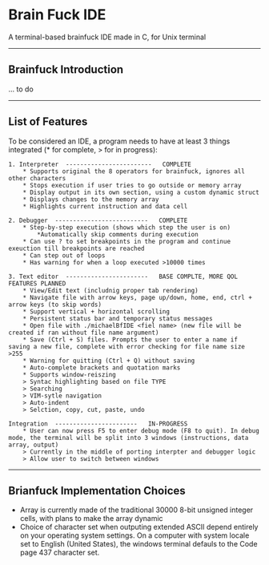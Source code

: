 # Brain Fuck IDE
A terminal-based brainfuck IDE made in C, for Unix terminal

-----------------------------------------------------------------------------------------------------------------------------------------------------------------------
Brainfuck Introduction
-----------------------------------------------------------------------------------------------------------------------------------------------------------------------
... to do

-----------------------------------------------------------------------------------------------------------------------------------------------------------------------
List of Features
-----------------------------------------------------------------------------------------------------------------------------------------------------------------------

To be considered an IDE, a program needs to have at least 3 things integrated (* for complete, > for in progress):

    1. Interpreter  ------------------------   COMPLETE
        * Supports original the 8 operators for brainfuck, ignores all other characters
        * Stops execution if user tries to go outside or memory array
        * Display output in its own section, using a custom dynamic struct
        * Displays changes to the memory array
        * Highlights current instruction and data cell
        
    2. Debugger  --------------------------   COMPLETE
        * Step-by-step execution (shows which step the user is on)
            *Automatically skip comments during execution
        * Can use ? to set breakpoints in the program and continue exeuction till breakpoints are reached
        * Can step out of loops
        * Has warning for when a loop executed >10000 times
        
    3. Text editor  -----------------------   BASE COMPLTE, MORE QOL FEATURES PLANNED
        * View/Edit text (includnig proper tab rendering)
        * Navigate file with arrow keys, page up/down, home, end, ctrl + arrow keys (to skip words)
        * Support vertical + horizontal scrolling
        * Persistent status bar and temporary status messages
        * Open file with ./michaelBfIDE <fiel name> (new file will be created if ran without file name argument)
        * Save (Ctrl + S) files. Prompts the user to enter a name if saving a new file, complete with error checking for file name size >255
        * Warning for quitting (Ctrl + Q) without saving
        * Auto-complete brackets and quotation marks
        * Supports window-reiszing
        > Syntac highlighting based on file TYPE
        > Searching
        > VIM-sytle navigation
        > Auto-indent
        > Selction, copy, cut, paste, undo
        
    Integration  -----------------------   IN-PROGRESS
        * User can now press F5 to enter debug mode (F8 to quit). In debug mode, the terminal will be split into 3 windows (instructions, data array, output)
        > Currently in the middle of porting interpter and debugger logic
        > Allow user to switch between windows
        
-----------------------------------------------------------------------------------------------------------------------------------------------------------------------
Brianfuck Implementation Choices
-----------------------------------------------------------------------------------------------------------------------------------------------------------------------
- Array is currently made of the traditional 30000 8-bit unsigned integer cells, with plans to make the array dynamic
- Choice of character set when outputing extended ASCII depend entirely on your operating system settings. On a computer with system locale set to English (United States), the windows terminal defauls to the Code page 437 character set. 
